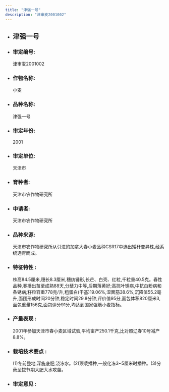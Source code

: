 ```yaml
---
title: "津强一号"
description: "津审麦2001002"
---
```

* ## 津强一号
* ###  审定编号:  
   津审麦2001002

*  ### 作物名称:  
   小麦

*   ###  品种名称: 
    津强一号

*   ### 审定年份: 
    2001

*   ### 审定单位:  
    天津市

*   ### 育种者:  
    天津市农作物研究所

*   ### 申请者:  
    天津市农作物研究所

*   ### 品种来源:  
    天津市农作物研究所从引进的加拿大春小麦品种CSR17中选出矮秆变异株,经系统选育而成。

*   ### 特征特性 : 
    株高84.5厘米,穗长8.3厘米,穗纺锤形,长芒、白壳、红粒,千粒重40.5克。春性品种,春播出苗至成熟88天,分蘖力中等,后期落黄好;高抗叶锈病,中抗白粉病和条锈病;籽粒容重778克/升,粗蛋白(干基)19.06%,湿面筋38.6%,沉降值55.2毫升,面团形成时间20分钟,稳定时间29.8分钟,评价值95分,面包体积820厘米3,面包重量156克,面包评分91分,均达到国家强筋小麦指标。

*   ### 产量表现 : 
    2001年参加天津市春小麦区域试验,平均亩产250.1千克,比对照辽春10号减产8.8%。

*   ### 栽培技术要点 : 
    (1)冬前整地,深施底肥,浇冻水。(2)顶凌播种,一般化冻3~5厘米时播种。(3)分蘖至拔节期大肥大水攻苗。

*   ### 审定意见 : 
    
